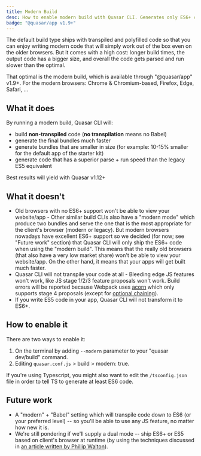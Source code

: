 ```yaml
---
title: Modern Build
desc: How to enable modern build with Quasar CLI. Generates only ES6+ code.
badge: "@quasar/app v1.9+"
---
```


The default build type ships with transpiled and polyfilled code so that you can enjoy writing modern code that will simply work out of the box even on the older browsers. But it comes with a high cost: longer build times, the output code has a bigger size, and overall the code gets parsed and run slower than the optimal.

That optimal is the modern build, which is available through "@quasar/app" v1.9+. For the modern browsers: Chrome & Chromium-based, Firefox, Edge, Safari, ...

## What it does
By running a modern build, Quasar CLI will:
* build **non-transpiled** code (**no transpilation** means no Babel)
* generate the final bundles much faster
* generate bundles that are smaller in size (for example: 10-15% smaller for the default app of the starter kit)
* generate code that has a superior parse + run speed than the legacy ES5 equivalent

Best results will yield with Quasar v1.12+

## What it doesn't
* Old browsers with no ES6+ support won't be able to view your website/app - Other similar build CLIs also have a "modern mode" which produce two bundles and serve the one that is the most appropriate for the client's browser (modern or legacy). But modern browsers nowadays have excellent ES6+ support so we decided (for now; see "Future work" section) that Quasar CLI will only ship the ES6+ code when using the "modern build". This means that the really old browsers (that also have a very low market share) won't be able to view your website/app. On the other hand, it means that your apps will get built much faster.
* Quasar CLI will not transpile your code at all - Bleeding edge JS features won't work, like JS stage 1/2/3 feature proposals won't work. Build errors will be reported because Webpack uses [acorn](https://github.com/acornjs/acorn) which only supports stage 4 proposals (except for [optional chaining](https://github.com/tc39/proposal-optional-chaining)).
* If you write ES5 code in your app, Quasar CLI will not transform it to ES6+.

## How to enable it
There are two ways to enable it:

1. On the terminal by adding `--modern` parameter to your "quasar dev/build" command.
2. Editing `quasar.conf.js` > build > modern: true.

If you're using Typescript, you might also want to edit the `/tsconfig.json` file in order to tell TS to generate at least ES6 code.

## Future work
* A "modern" + "Babel" setting which will transpile code down to ES6 (or your preferred level) -- so you'll be able to use any JS feature, no matter how new it is.
* We're still pondering if we'll supply a dual mode -- ship ES6+ or ES5 based on client's browser at runtime (by using the techniques discussed in [an article written by Phillip Walton](https://philipwalton.com/articles/deploying-es2015-code-in-production-today/)).

